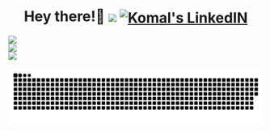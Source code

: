                                 
                                          
<div>
<h1 align="center">Hey there!🤭 
   <img align="center" src=https://hits.seeyoufarm.com/api/count/incr/badge.svg?url=https%3A%2F%2Fgithub.com%2Fkomal914%2Fhit-counter&count_bg=%2379C83D&title_bg=%23000000&icon=badoo.svg&icon_color=%23E89BFF&title=hits&edge_flat=false)](https://hits.seeyoufarm.com)](https://hits.seeyoufarm.com) />
   <a href="https://twitter.com/KomalKaur99">
<a href="https://www.linkedin.com/in/kkomal/">
  <img align="center" alt="Komal's LinkedIN" width="40px" src="https://raw.githubusercontent.com/peterthehan/peterthehan/master/assets/linkedin.svg" />
   
</h1>
                                             
 
   <img align="left" src="https://github-readme-streak-stats.herokuapp.com/?user=Komal914&theme=github-light&show)"  width="500px"  />
   <img align="left" src="https://github-readme-stats.vercel.app/api?username=komal914&theme=vue&show4&show_icons=true&hide_title=true&text_color=ffbfd8"  width="530px" />
</div>

   <img aligh="center"  src="https://media.giphy.com/media/R7AW255ijTdV6/giphy.gif"  width="250px"  />


<!-- ![github contribution grid snake animation](https://raw.githubusercontent.com/komal914/komal914/output/github-contribution-grid-snake-dark.svg#gh-dark-mode-only) -->
  
![](https://raw.githubusercontent.com/komal914/komal914/output/github-contribution-grid-snake.svg)



  
  







<!---
Komal914/Komal914 is a ✨ special ✨ repository because its `README.md` (this file) appears on your GitHub profile.
You can click the Preview link to take a look at your changes.
--->
